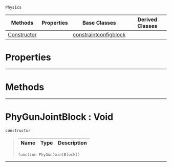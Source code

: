 `Physics`

|Methods|Properties|Base Classes|Derived Classes|
|---|---|---|---|
|[ Constructor](https://github.com/PlasmaEngine/PlasmaDocs/blob/master/code_reference/class_reference/phygunjointblock.markdown#phygunjointblock-void)| |[constraintconfigblock](https://github.com/PlasmaEngine/PlasmaDocs/blob/master/code_reference/class_reference/constraintconfigblock.markdown)| |


 #  Properties


---  
 #  Methods


---  
 #  PhyGunJointBlock : Void

 `constructor`

> 
> |Name|Type|Description|
> |---|---|---|
> ``` lang=cpp, name=Lightning
> function PhyGunJointBlock()
> ``` 


---  
 

 
